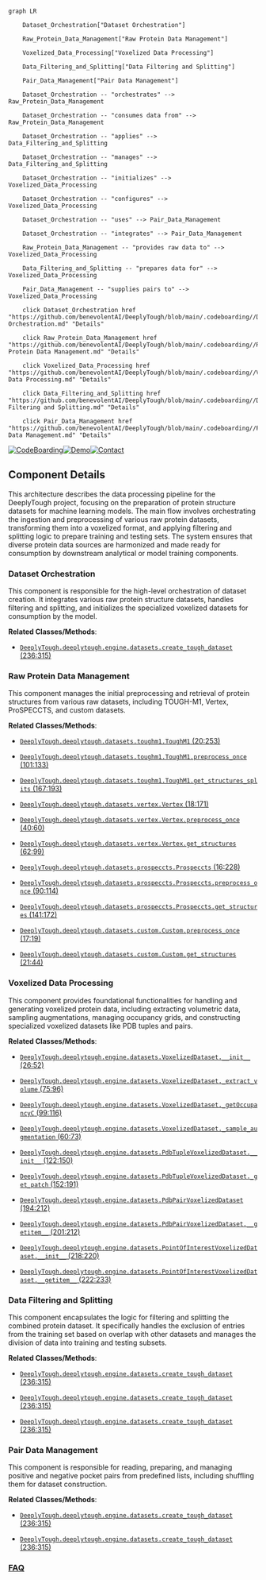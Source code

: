```mermaid

graph LR

    Dataset_Orchestration["Dataset Orchestration"]

    Raw_Protein_Data_Management["Raw Protein Data Management"]

    Voxelized_Data_Processing["Voxelized Data Processing"]

    Data_Filtering_and_Splitting["Data Filtering and Splitting"]

    Pair_Data_Management["Pair Data Management"]

    Dataset_Orchestration -- "orchestrates" --> Raw_Protein_Data_Management

    Dataset_Orchestration -- "consumes data from" --> Raw_Protein_Data_Management

    Dataset_Orchestration -- "applies" --> Data_Filtering_and_Splitting

    Dataset_Orchestration -- "manages" --> Data_Filtering_and_Splitting

    Dataset_Orchestration -- "initializes" --> Voxelized_Data_Processing

    Dataset_Orchestration -- "configures" --> Voxelized_Data_Processing

    Dataset_Orchestration -- "uses" --> Pair_Data_Management

    Dataset_Orchestration -- "integrates" --> Pair_Data_Management

    Raw_Protein_Data_Management -- "provides raw data to" --> Voxelized_Data_Processing

    Data_Filtering_and_Splitting -- "prepares data for" --> Voxelized_Data_Processing

    Pair_Data_Management -- "supplies pairs to" --> Voxelized_Data_Processing

    click Dataset_Orchestration href "https://github.com/benevolentAI/DeeplyTough/blob/main/.codeboarding//Dataset Orchestration.md" "Details"

    click Raw_Protein_Data_Management href "https://github.com/benevolentAI/DeeplyTough/blob/main/.codeboarding//Raw Protein Data Management.md" "Details"

    click Voxelized_Data_Processing href "https://github.com/benevolentAI/DeeplyTough/blob/main/.codeboarding//Voxelized Data Processing.md" "Details"

    click Data_Filtering_and_Splitting href "https://github.com/benevolentAI/DeeplyTough/blob/main/.codeboarding//Data Filtering and Splitting.md" "Details"

    click Pair_Data_Management href "https://github.com/benevolentAI/DeeplyTough/blob/main/.codeboarding//Pair Data Management.md" "Details"

```

[![CodeBoarding](https://img.shields.io/badge/Generated%20by-CodeBoarding-9cf?style=flat-square)](https://github.com/CodeBoarding/GeneratedOnBoardings)[![Demo](https://img.shields.io/badge/Try%20our-Demo-blue?style=flat-square)](https://www.codeboarding.org/demo)[![Contact](https://img.shields.io/badge/Contact%20us%20-%20contact@codeboarding.org-lightgrey?style=flat-square)](mailto:contact@codeboarding.org)



## Component Details



This architecture describes the data processing pipeline for the DeeplyTough project, focusing on the preparation of protein structure datasets for machine learning models. The main flow involves orchestrating the ingestion and preprocessing of various raw protein datasets, transforming them into a voxelized format, and applying filtering and splitting logic to prepare training and testing sets. The system ensures that diverse protein data sources are harmonized and made ready for consumption by downstream analytical or model training components.



### Dataset Orchestration

This component is responsible for the high-level orchestration of dataset creation. It integrates various raw protein structure datasets, handles filtering and splitting, and initializes the specialized voxelized datasets for consumption by the model.





**Related Classes/Methods**:



- <a href="https://github.com/benevolentAI/DeeplyTough/blob/master/deeplytough/engine/datasets.py#L236-L315" target="_blank" rel="noopener noreferrer">`DeeplyTough.deeplytough.engine.datasets.create_tough_dataset` (236:315)</a>





### Raw Protein Data Management

This component manages the initial preprocessing and retrieval of protein structures from various raw datasets, including TOUGH-M1, Vertex, ProSPECCTS, and custom datasets.





**Related Classes/Methods**:



- <a href="https://github.com/benevolentAI/DeeplyTough/blob/master/deeplytough/datasets/toughm1.py#L20-L253" target="_blank" rel="noopener noreferrer">`DeeplyTough.deeplytough.datasets.toughm1.ToughM1` (20:253)</a>

- <a href="https://github.com/benevolentAI/DeeplyTough/blob/master/deeplytough/datasets/toughm1.py#L101-L133" target="_blank" rel="noopener noreferrer">`DeeplyTough.deeplytough.datasets.toughm1.ToughM1.preprocess_once` (101:133)</a>

- <a href="https://github.com/benevolentAI/DeeplyTough/blob/master/deeplytough/datasets/toughm1.py#L167-L193" target="_blank" rel="noopener noreferrer">`DeeplyTough.deeplytough.datasets.toughm1.ToughM1.get_structures_splits` (167:193)</a>

- <a href="https://github.com/benevolentAI/DeeplyTough/blob/master/deeplytough/datasets/vertex.py#L18-L171" target="_blank" rel="noopener noreferrer">`DeeplyTough.deeplytough.datasets.vertex.Vertex` (18:171)</a>

- <a href="https://github.com/benevolentAI/DeeplyTough/blob/master/deeplytough/datasets/vertex.py#L40-L60" target="_blank" rel="noopener noreferrer">`DeeplyTough.deeplytough.datasets.vertex.Vertex.preprocess_once` (40:60)</a>

- <a href="https://github.com/benevolentAI/DeeplyTough/blob/master/deeplytough/datasets/vertex.py#L62-L99" target="_blank" rel="noopener noreferrer">`DeeplyTough.deeplytough.datasets.vertex.Vertex.get_structures` (62:99)</a>

- <a href="https://github.com/benevolentAI/DeeplyTough/blob/master/deeplytough/datasets/prospeccts.py#L16-L228" target="_blank" rel="noopener noreferrer">`DeeplyTough.deeplytough.datasets.prospeccts.Prospeccts` (16:228)</a>

- <a href="https://github.com/benevolentAI/DeeplyTough/blob/master/deeplytough/datasets/prospeccts.py#L90-L114" target="_blank" rel="noopener noreferrer">`DeeplyTough.deeplytough.datasets.prospeccts.Prospeccts.preprocess_once` (90:114)</a>

- <a href="https://github.com/benevolentAI/DeeplyTough/blob/master/deeplytough/datasets/prospeccts.py#L141-L172" target="_blank" rel="noopener noreferrer">`DeeplyTough.deeplytough.datasets.prospeccts.Prospeccts.get_structures` (141:172)</a>

- <a href="https://github.com/benevolentAI/DeeplyTough/blob/master/deeplytough/datasets/custom.py#L17-L19" target="_blank" rel="noopener noreferrer">`DeeplyTough.deeplytough.datasets.custom.Custom.preprocess_once` (17:19)</a>

- <a href="https://github.com/benevolentAI/DeeplyTough/blob/master/deeplytough/datasets/custom.py#L21-L44" target="_blank" rel="noopener noreferrer">`DeeplyTough.deeplytough.datasets.custom.Custom.get_structures` (21:44)</a>





### Voxelized Data Processing

This component provides foundational functionalities for handling and generating voxelized protein data, including extracting volumetric data, sampling augmentations, managing occupancy grids, and constructing specialized voxelized datasets like PDB tuples and pairs.





**Related Classes/Methods**:



- <a href="https://github.com/benevolentAI/DeeplyTough/blob/master/deeplytough/engine/datasets.py#L26-L52" target="_blank" rel="noopener noreferrer">`DeeplyTough.deeplytough.engine.datasets.VoxelizedDataset.__init__` (26:52)</a>

- <a href="https://github.com/benevolentAI/DeeplyTough/blob/master/deeplytough/engine/datasets.py#L75-L96" target="_blank" rel="noopener noreferrer">`DeeplyTough.deeplytough.engine.datasets.VoxelizedDataset._extract_volume` (75:96)</a>

- <a href="https://github.com/benevolentAI/DeeplyTough/blob/master/deeplytough/engine/datasets.py#L99-L116" target="_blank" rel="noopener noreferrer">`DeeplyTough.deeplytough.engine.datasets.VoxelizedDataset._getOccupancyC` (99:116)</a>

- <a href="https://github.com/benevolentAI/DeeplyTough/blob/master/deeplytough/engine/datasets.py#L60-L73" target="_blank" rel="noopener noreferrer">`DeeplyTough.deeplytough.engine.datasets.VoxelizedDataset._sample_augmentation` (60:73)</a>

- <a href="https://github.com/benevolentAI/DeeplyTough/blob/master/deeplytough/engine/datasets.py#L122-L150" target="_blank" rel="noopener noreferrer">`DeeplyTough.deeplytough.engine.datasets.PdbTupleVoxelizedDataset.__init__` (122:150)</a>

- <a href="https://github.com/benevolentAI/DeeplyTough/blob/master/deeplytough/engine/datasets.py#L152-L191" target="_blank" rel="noopener noreferrer">`DeeplyTough.deeplytough.engine.datasets.PdbTupleVoxelizedDataset._get_patch` (152:191)</a>

- <a href="https://github.com/benevolentAI/DeeplyTough/blob/master/deeplytough/engine/datasets.py#L194-L212" target="_blank" rel="noopener noreferrer">`DeeplyTough.deeplytough.engine.datasets.PdbPairVoxelizedDataset` (194:212)</a>

- <a href="https://github.com/benevolentAI/DeeplyTough/blob/master/deeplytough/engine/datasets.py#L201-L212" target="_blank" rel="noopener noreferrer">`DeeplyTough.deeplytough.engine.datasets.PdbPairVoxelizedDataset.__getitem__` (201:212)</a>

- <a href="https://github.com/benevolentAI/DeeplyTough/blob/master/deeplytough/engine/datasets.py#L218-L220" target="_blank" rel="noopener noreferrer">`DeeplyTough.deeplytough.engine.datasets.PointOfInterestVoxelizedDataset.__init__` (218:220)</a>

- <a href="https://github.com/benevolentAI/DeeplyTough/blob/master/deeplytough/engine/datasets.py#L222-L233" target="_blank" rel="noopener noreferrer">`DeeplyTough.deeplytough.engine.datasets.PointOfInterestVoxelizedDataset.__getitem__` (222:233)</a>





### Data Filtering and Splitting

This component encapsulates the logic for filtering and splitting the combined protein dataset. It specifically handles the exclusion of entries from the training set based on overlap with other datasets and manages the division of data into training and testing subsets.





**Related Classes/Methods**:



- <a href="https://github.com/benevolentAI/DeeplyTough/blob/master/deeplytough/engine/datasets.py#L236-L315" target="_blank" rel="noopener noreferrer">`DeeplyTough.deeplytough.engine.datasets.create_tough_dataset` (236:315)</a>

- <a href="https://github.com/benevolentAI/DeeplyTough/blob/master/deeplytough/engine/datasets.py#L236-L315" target="_blank" rel="noopener noreferrer">`DeeplyTough.deeplytough.engine.datasets.create_tough_dataset` (236:315)</a>

- <a href="https://github.com/benevolentAI/DeeplyTough/blob/master/deeplytough/engine/datasets.py#L236-L315" target="_blank" rel="noopener noreferrer">`DeeplyTough.deeplytough.engine.datasets.create_tough_dataset` (236:315)</a>





### Pair Data Management

This component is responsible for reading, preparing, and managing positive and negative pocket pairs from predefined lists, including shuffling them for dataset construction.





**Related Classes/Methods**:



- <a href="https://github.com/benevolentAI/DeeplyTough/blob/master/deeplytough/engine/datasets.py#L236-L315" target="_blank" rel="noopener noreferrer">`DeeplyTough.deeplytough.engine.datasets.create_tough_dataset` (236:315)</a>

- <a href="https://github.com/benevolentAI/DeeplyTough/blob/master/deeplytough/engine/datasets.py#L236-L315" target="_blank" rel="noopener noreferrer">`DeeplyTough.deeplytough.engine.datasets.create_tough_dataset` (236:315)</a>









### [FAQ](https://github.com/CodeBoarding/GeneratedOnBoardings/tree/main?tab=readme-ov-file#faq)